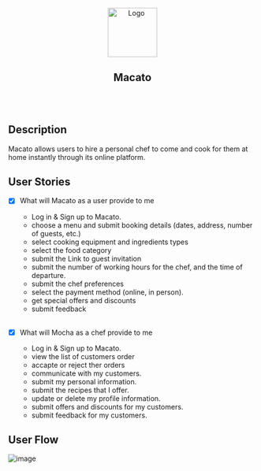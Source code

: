 
<!-- PROJECT LOGO -->
<br />
<div align="center">
  <a href="https://github.com/manar-abed/A-private-chef-platform">
    <img src="https://png.pngtree.com/png-vector/20190630/ourmid/pngtree-simple-chef-hat-vector-png-image_1530856.jpg" alt="Logo" width="100" height="100">
  </a>
  <h2 align="center"> Macato </h2>
</div>

<br />
<br />

## Description

Macato allows users to hire a personal chef to come and cook for them at home instantly through its online platform.

## User Stories
- [x] What will Macato as a user provide to me
  - Log in & Sign up to Macato. 
  - choose a menu and submit booking details (dates, address, number of guests, etc.)
  - select cooking equipment and ingredients types
  - select the food category
  - submit the Link to guest invitation
  - submit the number of working hours for the chef, and the time of departure.
  - submit the chef preferences
  - select the payment method (online, in person).
  - get special offers and discounts 
  - submit feedback
  <br />
  
- [x] What will Mocha as a chef provide to me
  - Log in & Sign up to Macato. 
  - view the list of customers order
  - accapte or reject ther orders
  - communicate with my customers.
  - submit my personal information.
  - submit the recipes that I offer.
  - update or delete my profile information.
  - submit offers and discounts for my customers.
  - submit feedback for my customers.
## User Flow
![image](https://user-images.githubusercontent.com/79801554/169754322-5bd3fa33-7d0d-4940-9351-a4d181c8b175.png)
